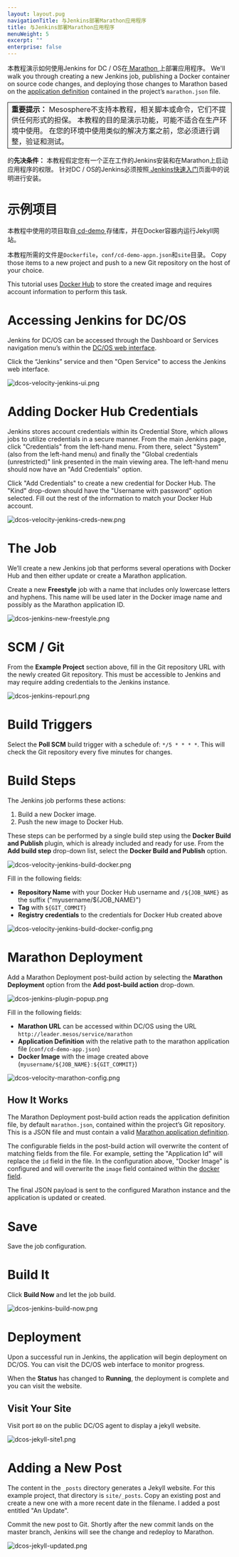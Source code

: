 ```yaml
---
layout: layout.pug
navigationTitle: 与Jenkins部署Marathon应用程序
title: 与Jenkins部署Marathon应用程序
menuWeight: 5
excerpt: ""
enterprise: false
---
```

本教程演示如何使用Jenkins for DC / OS在[ Marathon ](https://mesosphere.github.io/marathon/)上部署应用程序。 We'll walk you through creating a new Jenkins job, publishing a Docker container on source code changes, and deploying those changes to Marathon based on the [application definition](https://mesosphere.github.io/marathon/docs/application-basics.html) contained in the project’s `marathon.json` file.

<table class="table" bgcolor="#FAFAFA"> <tr> <td style="border-left: thin solid; border-top: thin solid; border-bottom: thin solid;border-right: thin solid;"><b>重要提示：</b> Mesosphere不支持本教程，相关脚本或命令，它们不提供任何形式的担保。 本教程的目的是演示功能，可能不适合在生产环境中使用。 在您的环境中使用类似的解决方案之前，您必须进行调整，验证和测试。</td> </tr> </table>

的**先决条件：** 本教程假定您有一个正在工作的Jenkins安装和在Marathon上启动应用程序的权限。 针对DC / OS的Jenkins必须按照[ Jenkins快速入门](/services/jenkins/quickstart/)页面中的说明进行安装。

# 示例项目

本教程中使用的项目取自[ cd-demo ](https://github.com/mesosphere/cd-demo)存储库，并在Docker容器内运行Jekyll网站。

本教程所需的文件是` Dockerfile `，` conf/cd-demo-appn.json `和` site `目录。 Copy those items to a new project and push to a new Git repository on the host of your choice.

This tutorial uses [Docker Hub](https://hub.docker.com/) to store the created image and requires account information to perform this task.

# Accessing Jenkins for DC/OS

Jenkins for DC/OS can be accessed through the Dashboard or Services navigation menu’s within the [DC/OS web interface](/1.10/gui/).

Click the “Jenkins” service and then "Open Service" to access the Jenkins web interface.

![dcos-velocity-jenkins-ui.png](/1.10/img/dcos-velocity-jenkins-ui.png)

# Adding Docker Hub Credentials

Jenkins stores account credentials within its Credential Store, which allows jobs to utilize credentials in a secure manner. From the main Jenkins page, click "Credentials" from the left-hand menu. From there, select "System" (also from the left-hand menu) and finally the "Global credentials (unrestricted)" link presented in the main viewing area. The left-hand menu should now have an "Add Credentials" option.

Click "Add Credentials" to create a new credential for Docker Hub. The "Kind" drop-down should have the "Username with password" option selected. Fill out the rest of the information to match your Docker Hub account.

![dcos-velocity-jenkins-creds-new.png](/1.10/img/dcos-velocity-jenkins-creds-new.png)

# The Job

We’ll create a new Jenkins job that performs several operations with Docker Hub and then either update or create a Marathon application.

Create a new **Freestyle** job with a name that includes only lowercase letters and hyphens. This name will be used later in the Docker image name and possibly as the Marathon application ID.

![dcos-jenkins-new-freestyle.png](/1.10/img/dcos-jenkins-new-freestyle.png)

# SCM / Git

From the **Example Project** section above, fill in the Git repository URL with the newly created Git repository. This must be accessible to Jenkins and may require adding credentials to the Jenkins instance.

![dcos-jenkins-repourl.png](/1.10/img/dcos-jenkins-repourl.png)

# Build Triggers

Select the **Poll SCM** build trigger with a schedule of: `*/5 * * * *`. This will check the Git repository every five minutes for changes.

# Build Steps

The Jenkins job performs these actions:

1. Build a new Docker image.
2. Push the new image to Docker Hub.

These steps can be performed by a single build step using the **Docker Build and Publish** plugin, which is already included and ready for use. From the **Add build step** drop-down list, select the **Docker Build and Publish** option.

![dcos-velocity-jenkins-build-docker.png](/1.10/img/dcos-velocity-jenkins-build-docker.png)

Fill in the following fields:

* **Repository Name** with your Docker Hub username and `/${JOB_NAME}` as the suffix ("myusername/${JOB_NAME}")
* **Tag** with `${GIT_COMMIT}`
* **Registry credentials** to the credentials for Docker Hub created above

![dcos-velocity-jenkins-build-docker-config.png](/1.10/img/dcos-velocity-jenkins-build-docker-config.png)

# Marathon Deployment

Add a Marathon Deployment post-build action by selecting the **Marathon Deployment** option from the **Add post-build action** drop-down.

![dcos-jenkins-plugin-popup.png](/1.10/img/dcos-jenkins-plugin-popup.png)

Fill in the following fields:

* **Marathon URL** can be accessed within DC/OS using the URL `http://leader.mesos/service/marathon`
* **Application Definition** with the relative path to the marathon application file (`conf/cd-demo-app.json`)
* **Docker Image** with the image created above (`myusername/${JOB_NAME}:${GIT_COMMIT}`)

![dcos-velocity-marathon-config.png](/1.10/img/dcos-velocity-marathon-config.png)

## How It Works

The Marathon Deployment post-build action reads the application definition file, by default `marathon.json`, contained within the project’s Git repository. This is a JSON file and must contain a valid [Marathon application definition](https://mesosphere.github.io/marathon/docs/application-basics.html).

The configurable fields in the post-build action will overwrite the content of matching fields from the file. For example, setting the "Application Id" will replace the `id` field in the file. In the configuration above, "Docker Image" is configured and will overwrite the `image` field contained within the [docker field](https://mesosphere.github.io/marathon/docs/native-docker.html).

The final JSON payload is sent to the configured Marathon instance and the application is updated or created.

# Save

Save the job configuration.

# Build It

Click **Build Now** and let the job build.

![dcos-jenkins-build-now.png](/1.10/img/dcos-jenkins-build-now.png)

# Deployment

Upon a successful run in Jenkins, the application will begin deployment on DC/OS. You can visit the DC/OS web interface to monitor progress.

When the **Status** has changed to **Running**, the deployment is complete and you can visit the website.

## Visit Your Site

Visit port `80` on the public DC/OS agent to display a jekyll website.

![dcos-jekyll-site1.png](/1.10/img/dcos-jekyll-site1.png)

# Adding a New Post

The content in the `_posts` directory generates a Jekyll website. For this example project, that directory is `site/_posts`. Copy an existing post and create a new one with a more recent date in the filename. I added a post entitled "An Update".

Commit the new post to Git. Shortly after the new commit lands on the master branch, Jenkins will see the change and redeploy to Marathon.

![dcos-jekyll-updated.png](/1.10/img/dcos-jekyll-updated.png)
